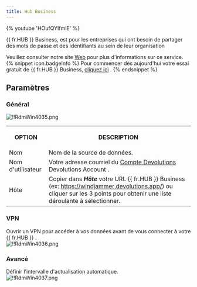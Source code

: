 ```yaml
---
title: Hub Business
---
```

{% youtube 'HOufQYIfmlE' %}  

{{ fr.HUB }} Business, est pour les entreprises qui ont besoin de partager des mots de passe et des identifiants au sein de leur organisation  

Veuillez consulter notre site [Web](https://devolutions.net/password-hub/fr) pour plus d'informations sur ce service. 
{% snippet icon.badgeInfo %} 
Pour commencer dès aujourd'hui votre essai gratuit de {{ fr.HUB }} Business, [cliquez ici](https://devolutions.net/password-hub/fr/business/sign-up) . 
{% endsnippet %}
 
## Paramètres 

### Général 

![!!RdmWin4035.png](/img/fr/rdm/windows/RdmWin4035.png) 

<table>
	<tr>
		<th>

OPTION 
		</th>
		<th>
DESCRIPTION 
		</th>
	</tr>
	<tr>
		<td>
Nom 
		</td>
		<td>
Nom de la source de données. 
		</td>
	</tr>
	<tr>
		<td>
Nom d'utilisateur 
		</td>
		<td>
Votre adresse courriel du [Compte Devolutions](https://portal.devolutions.com/) Devolutions Account . 
		</td>
	</tr>
	<tr>
		<td>
Hôte 
		</td>
		<td>
Copier dans ***Hôte*** votre URL {{ fr.HUB }} Business (ex: https://windjammer.devolutions.app/) ou cliquer sur les 3 points pour obtenir une liste déroulante à sélectionner. 
		</td>
	</tr>
</table>

### VPN 

Ouvrir un VPN pour accéder à vos données avant de vous connecter à votre {{ fr.HUB }} .  
![!!RdmWin4036.png](/img/fr/rdm/windows/RdmWin4036.png) 

### Avancé 

Définir l'intervalle d'actualisation automatique.  
![!!RdmWin4037.png](/img/fr/rdm/windows/RdmWin4037.png) 

